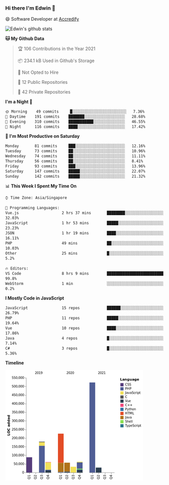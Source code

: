 ### Hi there I'm Edwin 👋


😄 Software Developer at [Accredify](https://accredify.io/)


![Edwin's github stats](https://github-readme-stats.vercel.app/api?username=edwinkkh&show_icons=true&count_private=true) 


<!--START_SECTION:waka-->
**🐱 My Github Data** 

> 🏆 106 Contributions in the Year 2021
 > 
> 📦 234.1 kB Used in Github's Storage 
 > 
> 🚫 Not Opted to Hire
 > 
> 📜 12 Public Repositories 
 > 
> 🔑 42 Private Repositories  
 > 
**I'm a Night 🦉** 

```text
🌞 Morning    49 commits     █░░░░░░░░░░░░░░░░░░░░░░░░   7.36% 
🌆 Daytime    191 commits    ███████░░░░░░░░░░░░░░░░░░   28.68% 
🌃 Evening    310 commits    ███████████░░░░░░░░░░░░░░   46.55% 
🌙 Night      116 commits    ████░░░░░░░░░░░░░░░░░░░░░   17.42%

```
📅 **I'm Most Productive on Saturday** 

```text
Monday       81 commits     ███░░░░░░░░░░░░░░░░░░░░░░   12.16% 
Tuesday      73 commits     ██░░░░░░░░░░░░░░░░░░░░░░░   10.96% 
Wednesday    74 commits     ██░░░░░░░░░░░░░░░░░░░░░░░   11.11% 
Thursday     56 commits     ██░░░░░░░░░░░░░░░░░░░░░░░   8.41% 
Friday       93 commits     ███░░░░░░░░░░░░░░░░░░░░░░   13.96% 
Saturday     147 commits    █████░░░░░░░░░░░░░░░░░░░░   22.07% 
Sunday       142 commits    █████░░░░░░░░░░░░░░░░░░░░   21.32%

```


📊 **This Week I Spent My Time On** 

```text
⌚︎ Time Zone: Asia/Singapore

💬 Programming Languages: 
Vue.js                   2 hrs 37 mins       ████████░░░░░░░░░░░░░░░░░   32.03% 
JavaScript               1 hr 53 mins        █████░░░░░░░░░░░░░░░░░░░░   23.23% 
JSON                     1 hr 19 mins        ████░░░░░░░░░░░░░░░░░░░░░   16.11% 
PHP                      49 mins             ██░░░░░░░░░░░░░░░░░░░░░░░   10.03% 
Other                    25 mins             █░░░░░░░░░░░░░░░░░░░░░░░░   5.2%

🔥 Editors: 
VS Code                  8 hrs 9 mins        █████████████████████████   99.8% 
WebStorm                 1 min               ░░░░░░░░░░░░░░░░░░░░░░░░░   0.2%

```

**I Mostly Code in JavaScript** 

```text
JavaScript               15 repos            ██████░░░░░░░░░░░░░░░░░░░   26.79% 
PHP                      11 repos            █████░░░░░░░░░░░░░░░░░░░░   19.64% 
Vue                      10 repos            ████░░░░░░░░░░░░░░░░░░░░░   17.86% 
Java                     4 repos             █░░░░░░░░░░░░░░░░░░░░░░░░   7.14% 
C#                       3 repos             █░░░░░░░░░░░░░░░░░░░░░░░░   5.36%

```


**Timeline**

![Chart not found](https://raw.githubusercontent.com/edwinkkh/edwinkkh/master/charts/bar_graph.png) 


<!--END_SECTION:waka-->


<!--
**edwinkkh/edwinkkh** is a ✨ _special_ ✨ repository because its `README.md` (this file) appears on your GitHub profile.

Here are some ideas to get you started:
- 🔭 I’m currently working on projects related to
- 🌱 I’m currently learning ...
- 👯 I’m looking to collaborate on ...
📫 How to reach me: 
- 🤔 I’m looking for help with ...
- 💬 Ask me about ...
- ⚡ Fun fact: ...
-->
